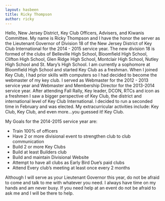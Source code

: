```yaml
---
layout: hasbeen
title: Ricky Thompson
author: ricky
---
```


Hello, New Jersey District, Key Club Officers, Advisers, and Kiwanis Committee. My name is Ricky Thompson and I have the honor the server as the Lieutenant Governor of Division 18 of the New Jersey District of Key Club International for the 2014 - 2015 service year. The new division 18 is formed of the clubs of Belleville High School, Bloomfield High School, Clifton High School, Glen Ridge High School, Montclair High School, Nutley High School and St. Mary’s High School. I am currently a sophomore at Bloomfield High School and started Key Club as a freshman. When I joined Key Club, I had prior skills with computers so I had decided to become the webmaster of my key club. I served as Webmaster for the 2012 - 2013 service year and Webmaster and Membership Director for the 2013-2014 service year. After attending Fall Rally, Key leader, DCON, RTCs and icon as a freshmen I saw a bigger perspective of Key Club, the district and international level of Key Club International. I decided to run a seconded time in February and was elected. My extracurricular activities include: Key Club, Key Club, and even more...you guessed it! Key Club.

My Goals for the 2014-2015 service year are:

- Train 100% of officers
- Have 2 or more divisional event to strengthen club to club communication
- Build 2 or more Key Clubs
- Build at least Builders club
- Build and maintain Divisional Website
- Attempt to have all clubs as Early Bird Due’s paid clubs
- Attend Every club’s meeting at least once every 2 months

Although I will serve as your Lieutenant Governor this year, do not be afraid to come and talk to me with whatever you need. I always have time on my hands and am never busy. If you need help at an event do not be afraid to ask me and I will be there to help.
